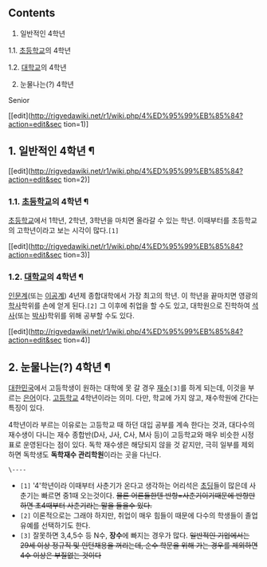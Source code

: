 ## Contents

    

1. 일반적인 4학년 
    

1.1. [초등학교](%EC%B4%88%EB%93%B1%ED%95%99%EA%B5%90.md)의 4학년

1.2. [대학교](%EB%8C%80%ED%95%99%EA%B5%90.md)의 4학년

2. 눈물나는(?) 4학년 

  
Senior

[[edit](http://rigvedawiki.net/r1/wiki.php/4%ED%95%99%EB%85%84?action=edit&sec
tion=1)]

## 1. 일반적인 4학년 ¶

[[edit](http://rigvedawiki.net/r1/wiki.php/4%ED%95%99%EB%85%84?action=edit&sec
tion=2)]

### 1.1. [초등학교](%EC%B4%88%EB%93%B1%ED%95%99%EA%B5%90.md)의 4학년 ¶

[초등학교](%EC%B4%88%EB%93%B1%ED%95%99%EA%B5%90.md)에서 1학년, 2학년, 3학년을 마치면 올라갈 수
있는 학년. 이때부터를 초등학교의 고학년이라고 보는 시각이 많다.`[1]`

[[edit](http://rigvedawiki.net/r1/wiki.php/4%ED%95%99%EB%85%84?action=edit&sec
tion=3)]

### 1.2. [대학교](%EB%8C%80%ED%95%99%EA%B5%90.md)의 4학년 ¶

[인문계](%EC%9D%B8%EB%AC%B8%EA%B3%84.md)(또는
[이공계](%EC%9D%B4%EA%B3%B5%EA%B3%84.md)) 4년제 종합대학에서 가장 최고의 학년. 이 학년을 끝마치면 영광의
[학사](%ED%95%99%EC%82%AC.md)학위를 손에 얻게 된다.`[2]` 그 이후에 취업을 할 수도 있고, 대학원으로 진학하여
[석사](%EC%84%9D%EC%82%AC.md)(또는 [박사](%EB%B0%95%EC%82%AC.md))학위를 위해 공부할 수도
있다.

[[edit](http://rigvedawiki.net/r1/wiki.php/4%ED%95%99%EB%85%84?action=edit&sec
tion=4)]

## 2. 눈물나는(?) 4학년 ¶

[대한민국](%EB%8C%80%ED%95%9C%EB%AF%BC%EA%B5%AD.md)에서 고등학생이 원하는 대학에 못 갈 경우
[재수](%EC%9E%AC%EC%88%98.md)`[3]`를 하게 되는데, 이것을 부르는
[은어](%EC%9D%80%EC%96%B4.md)이다.
[고등학교](%EA%B3%A0%EB%93%B1%ED%95%99%EA%B5%90.md) 4학년이라는 의미. 다만, 학교에 가지 않고,
재수학원에 간다는 특징이 있다.

  

4학년이라 부르는 이유로는 고등학교 때 하던 대입 공부를 계속 한다는 것과, 대다수의 재수생이 다니는 재수 종합반(D사, J사, C사, M사
등)이 고등학교와 매우 비슷한 시정표로 운영된다는 점이 있다. 독학 재수생은 해당되지 않을 것 같지만, 극히 일부를 제외하면 독학생도
**독학재수 관리학원**이라는 곳을 다닌다.

`\----`

  * `[1]` '4'학년이라 이때부터 사춘기가 온다고 생각하는 어리석은 [초딩](%EC%B4%88%EB%94%A9.md)들이 많은데 사춘기는 빠르면 중1때 오는것이다. <del>물론 어른들한텐 반항=사춘기이기때문에 반항만 하면 초4때부터 사춘기라는 말을 들을수 있다.</del>
  * `[2]` 이론적으로는 그래야 하지만, 취업이 매우 힘들이 때문에 다수의 학생들이 졸업유예를 선택하기도 한다.
  * `[3]` 잘못하면 3,4,5수 등 N수, **장수**에 빠지는 경우가 많다. <del>일반적인 기업에서는 29세 이상 정규직 및 인턴채용을 꺼리는데, 순수 학문을 위해 가는 경우를 제외하면 4수 이상은 부질없는 것이다</del>

